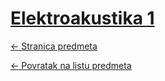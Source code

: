 # [Elektroakustika 1](https://www.github.com/studosi-fer/ELEAKUA1)
[<- Stranica predmeta](https://www.fer.unizg.hr/predmet/ele1_a)

[<- Povratak na listu predmeta](https://www.github.com/studosi/FER)